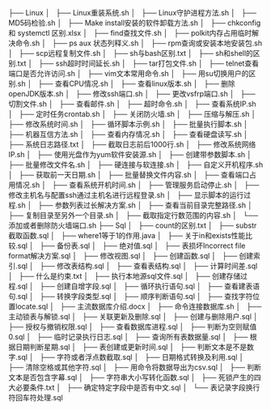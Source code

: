 ├── Linux
│   ├── Linux重装系统.sh
│   ├── Linux守护进程方法.sh
│   ├── MD5码检验.sh
│   ├── Make install安装的软件卸载方法.sh
│   ├── chkconfig 和 systemctl 区别.xlsx
│   ├── find查找文件.sh
│   ├── polkit内存占用临时解决命令.sh
│   ├── ps aux 状态列释义.sh
│   ├── rpm查询或安装本地安装包.sh
│   ├── scp远程复制文件.sh
│   ├── sh与bash区别.txt
│   ├── sh和shell的区别.txt
│   ├── ssh超时时间延长.sh
│   ├── tar打包文件.sh
│   ├── telnet查看端口是否允许访问.sh
│   ├── vim文本常用命令.sh
│   ├── 用su切换用户的区别.sh
│   ├── 查看CPU情况.sh
│   ├── 查看linux版本.sh
│   ├── 删除openJDK版本.sh
│   ├── 修改ssh端口.sh
│   ├── 更改vsfrp端口.sh
│   ├── 切割文件.sh
│   ├── 查看邮件.sh
│   ├── 超时命令.sh
│   ├── 查看系统IP.sh
│   ├── 定时任务crontab.sh
│   ├── 关闭防火墙.sh
│   ├── 压缩与解压.sh
│   ├── 修改系统时间.sh
│   ├── 循环脚本示例.sh
│   ├── 批量执行脚本.sh
│   ├── 机器互信方法.sh
│   ├── 查看内存情况.sh
│   ├── 查看硬盘读写.sh
│   ├── 系统日志路径.txt
│   ├── 截取日志前后1000行.sh
│   ├── 修改系统网络IP.sh
│   ├── 使用光盘作为yum软件安装源.sh
│   ├── 创建带参数脚本.sh
│   ├── 批量修改文件名.sh
│   ├── 硬连接与软连接.sh
│   ├── 自定义开机程序.sh
│   ├── 获取前一天日期.sh
│   ├── 批量替换文件内容.sh
│   ├── 查看端口占用情况.sh
│   ├── 查看系统开机时间.sh
│   ├── 管理服务启动停止.sh
│   ├── 修改主机名与配置ssh通过主机名进行远程登录.sh
│   ├── 显示脚本的运行过程.sh
│   ├── 参数列表过长解决方案.sh
│   ├── 查看当前目录完整路径.sh
│   ├── 复制目录至另外一个目录.sh
│   ├── 截取指定行数范围的内容.sh
│   └── 添加或者删除防火墙端口.sh
├── Sql
│   ├── count的区别.txt
│   ├── substr截取函数.sql
│   ├── where1等于1的作用.java
│   ├── 关于in和exists性能比较.sql
│   ├── 备份表.sql
│   ├── 绝对值.sql
│   ├── 表损坏Incorrect file format解决方案.sql
│   ├── 修改视图.sql
│   ├── 创建函数.sql
│   ├── 创建索引.sql
│   ├── 修改表结构.sql
│   ├── 查看表结构.sql
│   ├── 计算时间差.sql
│   ├── 什么是约束.txt
│   ├── 执行本地源sql文件.sql
│   ├── 创建存储过程.sql
│   ├── 创建自增字段.sql
│   ├── 循环执行语句.sql
│   ├── 查看建表语句.sql
│   ├── 转换字段类型.sql
│   ├── 顺序判断语句.sql
│   ├── 查找字符位置locate.sql
│   ├── 主流数据库介绍.docx
│   ├── 命令连接数据库.sh
│   ├── 主动锁表与解锁.sql
│   ├── 关联更新及删除.sql
│   ├── 创建与删除用户.sql
│   ├── 授权与撤销权限.sql
│   ├── 查看数据库进程.sql
│   ├── 判断为空则赋值0.sql
│   ├── 临时记录执行日志.sql
│   ├── 查询所有表数据量.sql
│   ├── 根据日期判断星期.sql
│   ├── 表创建或更新时间.sql
│   ├── 判断文本是不是数字.sql
│   ├── 字符或者浮点数截取.sql
│   ├── 日期格式转换及利用.sql
│   ├── 清除空格或其他字符.sql
│   ├── 用命令将数据导出为csv.sql
│   ├── 判断文本是否包含字幕.sql
│   ├── 字符串大小写转化函数.sql
│   ├── 死锁产生的四大必要条件.txt
│   ├── 确定特定字段中是否有中文.sql
│   └── 表记录字段换行符回车符处理.sql